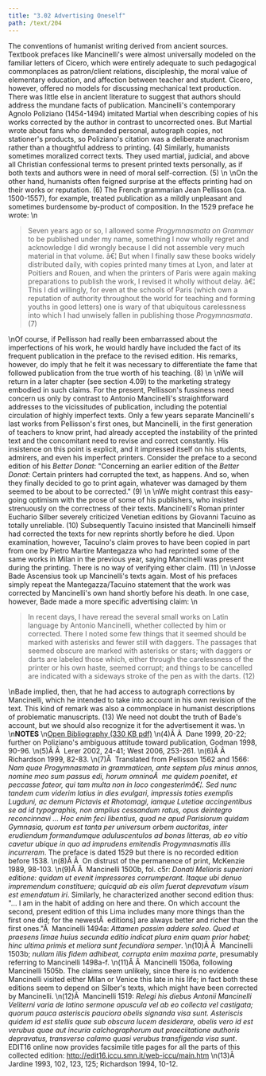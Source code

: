 ```yaml
---
title: "3.02 Advertising Oneself"
path: /text/204
---
```

The conventions of humanist writing derived from ancient sources. Textbook prefaces like Mancinelli's were almost universally modeled on the familiar letters of Cicero, which were entirely adequate to such pedagogical commonplaces as patron/client relations, discipleship, the moral value of elementary education, and affection between teacher and student. Cicero, however, offered no models for discussing mechanical text production. There was little else in ancient literature to suggest that authors should address the mundane facts of publication. Mancinelli's contemporary Agnolo Poliziano (1454-1494) imitated Martial when describing copies of his works corrected by the author in contrast to uncorrected ones. But Martial wrote about fans who demanded personal, autograph copies, not stationer's products, so Poliziano's citation was a deliberate anachronism rather than a thoughtful address to printing. (4) Similarly, humanists sometimes moralized correct texts. They used martial, judicial, and above all Christian confessional terms to present printed texts personally, as if both texts and authors were in need of moral self-correction. (5)\n\nOn the other hand, humanists often feigned surprise at the effects printing had on their works or reputation. (6) The French grammarian Jean Pellisson (ca. 1500-1557), for example, treated publication as a mildly unpleasant and sometimes burdensome by-product of composition. In the 1529 preface he wrote:\n<blockquote>Seven years ago or so, I allowed some <em>Progymnasmata on Grammar</em> to be published under my name, something I now wholly regret and acknowledge I did wrongly because I did not assemble very much material in that volume. â€¦ But when I finally saw these books widely distributed daily, with copies printed many times at Lyon, and later at Poitiers and Rouen, and when the printers of Paris were again making preparations to publish the work, I revised it wholly without delay. â€¦ This I did willingly, for even at the schools of Paris (which own a reputation of authority throughout the world for teaching and forming youths in good letters) one is wary of that ubiquitous carelessness into which I had unwisely fallen in publishing those <em>Progymnasmata</em>. (7)</blockquote>\nOf course, if Pellisson had really been embarrassed about the imperfections of his work, he would hardly have included the fact of its frequent publication in the preface to the revised edition. His remarks, however, do imply that he felt it was necessary to differentiate the fame that followed publication from the true worth of his teaching. (8)\n\nWe will return in a later chapter (see section 4.09) to the marketing strategy embodied in such claims. For the present, Pellisson's fussiness need concern us only by contrast to Antonio Mancinelli's straightforward addresses to the vicissitudes of publication, including the potential circulation of highly imperfect texts. Only a few years separate Mancinelli's last works from Pellisson's first ones, but Mancinelli, in the first generation of teachers to know print, had already accepted the instability of the printed text and the concomitant need to revise and correct constantly. His insistence on this point is explicit, and it impressed itself on his students, admirers, and even his imperfect printers. Consider the preface to a second edition of his <em>Better Donat</em>: "Concerning an earlier edition of the <em>Better Donat</em>: Certain printers had corrupted the text, as happens. And so, when they finally decided to go to print again, whatever was damaged by them seemed to be about to be corrected." (9)\n\nWe might contrast this easy-going optimism with the prose of some of his publishers, who insisted strenuously on the correctness of their texts. Mancinelli's Roman printer Euchario Silber severely criticized Venetian editions by Giovanni Tacuino as totally unreliable. (10) Subsequently Tacuino insisted that Mancinelli himself had corrected the texts for new reprints shortly before he died. Upon examination, however, Tacuino's claim proves to have been copied in part from one by Pietro Martire Mantegazza who had reprinted some of the same works in Milan in the previous year, saying Mancinelli was present during the printing. There is no way of verifying either claim. (11)\n\nJosse Bade Ascensius took up Mancinelli's texts again. Most of his prefaces simply repeat the Mantegazza/Tacuino statement that the work was corrected by Mancinelli's own hand shortly before his death. In one case, however, Bade made a more specific advertising claim:\n<blockquote>In recent days, I have reread the several small works on Latin language by Antonio Mancinelli, whether collected by him or corrected. There I noted some few things that it seemed should be marked with asterisks and fewer still with daggers. The passages that seemed obscure are marked with asterisks or stars; with daggers or darts are labeled those which, either through the carelessness of the printer or his own haste, seemed corrupt; and things to be cancelled are indicated with a sideways stroke of the pen as with the darts. (12)</blockquote>\nBade implied, then, that he had access to autograph corrections by Mancinelli, which he intended to take into account in his own revision of the text. This kind of remark was also a commonplace in humanist descriptions of problematic manuscripts. (13) We need not doubt the truth of Bade's account, but we should also recognize it for the advertisement it was.\n\n<strong>NOTES</strong>\n<a href="http://www.humanismforsale.org/bibliography.pdf" target="new">Open Bibliography (330 KB pdf)</a>\n(4)Â Â  Dane 1999, 20-22; further on Poliziano's ambiguous attitude toward publication, Godman 1998, 90-96.\n(5)Â Â  Lerer 2002, 24-41; West 2006, 253-261.\n(6)Â Â  Richardson 1999, 82-83.\n(7)Â  Translated from Pellisson 1562 and 1566: <em>Nam quae Progymnasmata in grammaticen, ante septem plus minus annos, nomine meo sum passus edi, horum omninoÂ  me quidem poenitet, et peccasse fateor, qui tam multa non in loco congesterimâ€¦. Sed nunc tandem cum viderim latius in dies evulgari, impressis toties exemplis Lugduni, ac demum Pictavis et Rhotomagi, iamque Lutetiae accingentibus se ad id typographis, non amplius cessandum ratus, opus deintegro reconcinnavi ... Hoc enim feci libentius, quod ne apud Parisiorum quidam Gymnasia, quorum est tanta per universum orbem auctoritas, inter erudiendum formandumque aduluscentulos ad bonas litteras, ab eo vitio cavetur ubique in quo ad imprudens emitendis Progymnasmatis illis incurreram</em>. The preface is dated 1529 but there is no recorded edition before 1538.\n(8)Â Â  On distrust of the permanence of print, McKenzie 1989, 98-103.\n(9)Â Â  Mancinelli 1500b, fol. c5r: <em>Donati Melioris superiori editione: quidam ut evenit impressores corrumperant. Itaque ubi denuo impremendum constituere; quicquid ab eis olim fuerat deprevatum visum est emendatum iri</em>. Similarly, he characterized another second edition thus: "... I am in the habit of adding on here and there. On which account the second, present edition of this Lima includes many more things than the first one did; for the newestÂ  editions] are always better and richer than the first ones."Â  Mancinelli 1494a: <em>Attamen passim addere soleo. Quod et praesens limae huius secunda editio indicat plura enim quam prior habet; hinc ultima primis et meliora sunt fecundiora semper</em>.\n(10)Â Â  Mancinelli 1503b; <em>nullam illis fidem adhibeat, corrupta enim maxima parte</em>, presumably referring to Mancinelli 1498a-f.\n(11)Â Â  Mancinelli 1506a, following Mancinelli 1505b. The claims seem unlikely, since there is no evidence Mancinelli visited either Milan or Venice this late in his life; in fact both these editions seem to depend on Silber's texts, which might have been corrected by Mancinelli.\n(12)Â  Mancinelli 1519: <em>Relegi his diebus Antonii Mancinelli Veliterni varia de latino sermone opuscula vel ab eo collecta vel castigata; quorum pauca asteriscis pauciora obelis signanda visa sunt. Asteriscis quidem id est stellis quae sub obscura lucem desiderare, obelis vero id est verubus quae aut incuria calchographorum aut praeciitatione authoris depravatus, transverso calamo quasi verubus transfigenda visa sunt</em>. EDIT16 online now provides facsimile title pages for all the parts of this collected edition: http://edit16.iccu.smn.it/web-iccu/main.htm\n(13)Â  Jardine 1993, 102, 123, 125; Richardson 1994, 10-12.
